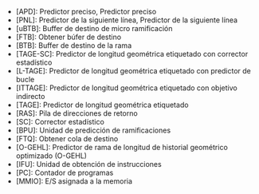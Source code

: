 * [APD]: Predictor preciso, Predictor preciso
* [PNL]: Predictor de la siguiente línea, Predictor de la siguiente línea
* [uBTB]: Buffer de destino de micro ramificación
* [FTB]: Obtener búfer de destino
* [BTB]: Buffer de destino de la rama
* [TAGE-SC]: Predictor de longitud geométrica etiquetado con corrector estadístico
* [L-TAGE]: Predictor de longitud geométrica etiquetado con predictor de bucle
* [ITTAGE]: Predictor de longitud geométrica etiquetado con objetivo indirecto
* [TAGE]: Predictor de longitud geométrica etiquetado
* [RAS]: Pila de direcciones de retorno
* [SC]: Corrector estadístico
* [BPU]: Unidad de predicción de ramificaciones
* [FTQ]: Obtener cola de destino
* [O-GEHL]: Predictor de rama de longitud de historial geométrico optimizado (O-GEHL)
* [IFU]: Unidad de obtención de instrucciones
* [PC]: Contador de programas
* [MMIO]: E/S asignada a la memoria
